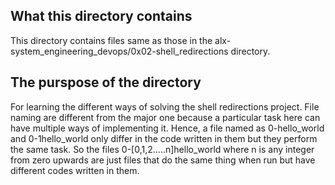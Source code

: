 ## What this directory contains
This directory contains files same as those in the alx-system\_engineering\_devops/0x02-shell\_redirections directory.

## The purspose of the directory
For learning the different ways of solving the shell redirections project. File naming are different from the major one because a particular task here can have multiple ways of implementing it.
Hence, a file named as 0-hello\_world and 0-1hello\_world only differ in the code written in them but they perform the same task.
So the files 0-[0,1,2.....n]hello\_world where n is any integer from zero upwards are just files that do the same thing when run but have different codes written in them. 
